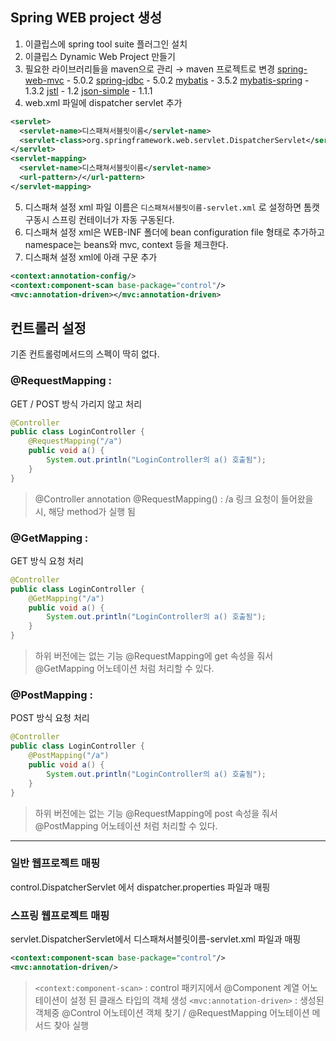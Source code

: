 ## Spring WEB project 생성
1. 이클립스에 spring tool suite 플러그인 설치
2. 이클립스 Dynamic Web Project 만들기
3. 필요한 라이브러리들을 maven으로 관리 → maven 프로젝트로 변경
[spring-web-mvc](https://mvnrepository.com/artifact/org.springframework/spring-webmvc) - 5.0.2
[spring-jdbc](https://mvnrepository.com/artifact/org.springframework/spring-jdbc) - 5.0.2
[mybatis](https://mvnrepository.com/artifact/org.mybatis/mybatis) - 3.5.2
[mybatis-spring](https://mvnrepository.com/artifact/org.mybatis/mybatis-spring) - 1.3.2
[jstl](https://mvnrepository.com/artifact/javax.servlet/jstl) - 1.2
[json-simple](https://mvnrepository.com/artifact/com.googlecode.json-simple/json-simple) - 1.1.1
4. web.xml 파일에 dispatcher servlet 추가
```xml
<servlet>
  <servlet-name>디스패쳐서블릿이름</servlet-name>
  <servlet-class>org.springframework.web.servlet.DispatcherServlet</servlet-class>
</servlet>
<servlet-mapping>
  <servlet-name>디스패쳐서블릿이름</servlet-name>
  <url-pattern>/</url-pattern>
</servlet-mapping>
  ```
 5. 디스패쳐 설정 xml 파일 이름은 `디스패쳐서블릿이름-servlet.xml` 로 설정하면 톰캣 구동시 스프링 컨테이너가 자동 구동된다. 
 6. 디스패쳐 설정 xml은 WEB-INF 폴더에 bean configuration file 형태로 추가하고 namespace는 beans와 mvc, context 등을 체크한다.
 7.  디스패쳐 설정 xml에 아래 구문 추가
 ```xml
<context:annotation-config/>
<context:component-scan base-package="control"/>
<mvc:annotation-driven></mvc:annotation-driven>
```

## 컨트롤러 설정
기존 컨트롤렁메서드의 스펙이 딱히 없다.

### @RequestMapping : 
GET / POST 방식 가리지 않고 처리
```java
@Controller
public class LoginController {
	@RequestMapping("/a")
	public void a() {
		System.out.println("LoginController의 a() 호출됨");
	}
}
```
>@Controller annotation
>@RequestMapping() : /a 링크 요청이 들어왔을 시, 해당 method가 실행 됨


### @GetMapping : 
GET 방식 요청 처리
```java
@Controller
public class LoginController {
	@GetMapping("/a")
	public void a() {
		System.out.println("LoginController의 a() 호출됨");
	}
}
```
>하위 버전에는 없는 기능
>@RequestMapping에 get 속성을 줘서 @GetMapping 어노테이션 처럼 처리할 수 있다.


### @PostMapping : 
POST 방식 요청 처리
```java
@Controller
public class LoginController {
	@PostMapping("/a")
	public void a() {
		System.out.println("LoginController의 a() 호출됨");
	}
}
```
>하위 버전에는 없는 기능
>@RequestMapping에 post 속성을 줘서 @PostMapping 어노테이션 처럼 처리할 수 있다.

---

### 일반 웹프로젝트 매핑
control.DispatcherServlet 에서 dispatcher.properties 파일과 매핑

### 스프링 웹프로젝트 매핑
servlet.DispatcherServlet에서 디스패쳐서블릿이름-servlet.xml 파일과 매핑
```xml
<context:component-scan base-package="control"/>
<mvc:annotation-driven/>
```
>`<context:component-scan>` : control 패키지에서 @Component 계열 어노테이션이 설정 된 클래스 타입의 객체 생성
>`<mvc:annotation-driven>` : 생성된 객체중 @Control 어노테이션 객체 찾기 / @RequestMapping 어노테이션 메서드 찾아 실행
<!--stackedit_data:
eyJoaXN0b3J5IjpbMTc2NTg4Njk4MiwxOTU0ODcwMDY1LDgzMj
gwOTkxM119
-->